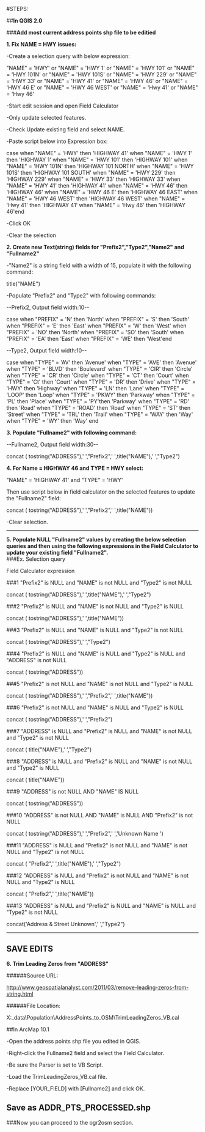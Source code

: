 #STEPS:

##**In QGIS 2.0**

###**Add most current address points shp file to be editied**

**1. Fix NAME = HWY issues:**

-Create a selection query with below expression:

"NAME"  =   'HWY' or  "NAME" = 'HWY 1' or  "NAME" = 'HWY 101' or  "NAME" = 'HWY 101N' or "NAME" = 'HWY 101S' 
or "NAME" = 'HWY 229' or "NAME" = 'HWY 33' or "NAME" = 'HWY 41' or "NAME" = 'HWY 46' or "NAME" = 'HWY 46 E' 
or "NAME" = 'HWY 46 WEST' or "NAME" = 'Hwy 41' or "NAME" = 'Hwy 46' 

-Start edit session and open Field Calculator

-Only update selected features.

-Check Update existing field and select NAME.

-Paste script below into Expression box:

case when "NAME" = 'HWY' then 'HIGHWAY 41' when "NAME" = 'HWY 1' then 'HIGHWAY 1' 
when "NAME" = 'HWY 101' then 'HIGHWAY 101' when "NAME" = 'HWY 101N' then 'HIGHWAY 101 NORTH' 
when "NAME" = 'HWY 101S' then 'HIGHWAY 101 SOUTH' when "NAME" = 'HWY 229' then 'HIGHWAY 229' 
when "NAME" = 'HWY 33' then 'HIGHWAY 33' when "NAME" = 'HWY 41' then 'HIGHWAY 41' 
when "NAME" = 'HWY 46' then 'HIGHWAY 46' when "NAME" = 'HWY 46 E' then 'HIGHWAY 46 EAST' 
when "NAME" = 'HWY 46 WEST' then 'HIGHWAY 46 WEST' when "NAME" = 'Hwy 41' then 'HIGHWAY 41' 
when "NAME" = 'Hwy 46' then 'HIGHWAY 46'end

-Click OK

-Clear the selection

**2. Create new Text(string) fields for "Prefix2","Type2","Name2" and "Fullname2"**

-"Name2" is a string field with a width of 15, populate it with the following command:

title("NAME")

-Populate "Prefix2" and "Type2" with following commands:

--Prefix2, Output field width:10--

case when "PREFIX" = 'N' then 'North' when "PREFIX" = 'S' then 'South' when "PREFIX" = 'E' then 'East' 
when "PREFIX" = 'W' then 'West' when "PREFIX" = 'NO' then 'North' when "PREFIX" = 'SO' then 'South' 
when "PREFIX" = 'EA' then 'East' when "PREFIX" = 'WE' then 'West'end

--Type2, Output field width:10--

case when "TYPE" = 'AV' then 'Avenue' when "TYPE" = 'AVE' then 'Avenue' when "TYPE" = 'BLVD' then 'Boulevard' 
when "TYPE" = 'CIR' then 'Circle' when "TYPE" = 'CR' then 'Circle' when "TYPE" = 'CT' then 'Court' 
when "TYPE" = 'Ct' then 'Court' when "TYPE" = 'DR' then 'Drive' when "TYPE" = 'HWY' then 'Highway' 
when "TYPE" = 'LN' then 'Lane' when "TYPE" = 'LOOP' then 'Loop' when "TYPE" = 'PKWY' then 'Parkway' 
when "TYPE" = 'PL' then 'Place' when "TYPE" = 'PY'then 'Parkway' when "TYPE" = 'RD' then 'Road' 
when "TYPE" = 'ROAD' then 'Road' when "TYPE" = 'ST' then 'Street' when "TYPE" = 'TRL' then 'Trail' 
when "TYPE" = 'WAY' then 'Way' when "TYPE" = 'WY' then 'Way' end

**3. Populate "Fullname2" with following command:**

--Fullname2, Output field width:30--

concat ( tostring("ADDRESS"),' ',"Prefix2",' ',title("NAME"),' ',"Type2")

**4. For Name = HIGHWAY 46 and TYPE = HWY select:**

"NAME" = 'HIGHWAY 41' and "TYPE" = 'HWY'

Then use script below in field calculator on the selected features to update the "Fullname2" field:

concat ( tostring("ADDRESS"),' ',"Prefix2",' ',title("NAME"))

-Clear selection.

---------------------------------------------------------

**5. Populate NULL "Fullname2" values by creating the below selection queries and then using the following expressions 
in the Field Calculator to update your existing field "Fullname2".**  
###Ex.
Selection query

Field Calculator expression

###1
"Prefix2" is NULL and "NAME" is not NULL and "Type2" is not NULL

concat ( tostring("ADDRESS"),' ',title("NAME"),' ',"Type2")

###2
"Prefix2" is NULL and "NAME" is not NULL and "Type2" is NULL

concat ( tostring("ADDRESS"),' ',title("NAME"))

###3
"Prefix2" is NULL and "NAME" is NULL and "Type2" is not NULL

concat ( tostring("ADDRESS"),' ',"Type2")

###4
"Prefix2" is NULL and "NAME" is NULL and "Type2" is NULL and "ADDRESS" is not NULL

concat ( tostring("ADDRESS"))

###5
"Prefix2" is not NULL and "NAME" is not NULL and "Type2" is NULL

concat ( tostring("ADDRESS"),' ',"Prefix2",' ',title("NAME"))

###6
"Prefix2" is not NULL and "NAME" is NULL and "Type2" is NULL

concat ( tostring("ADDRESS"),' ',"Prefix2")

###7
"ADDRESS" is NULL and "Prefix2" is NULL and "NAME" is not NULL and "Type2" is not NULL

concat ( title("NAME"),' ',"Type2")

###8
"ADDRESS" is NULL and "Prefix2" is NULL and "NAME" is not NULL and "Type2" is NULL

concat ( title("NAME"))

###9
"ADDRESS" is not NULL AND "NAME" IS NULL 

concat ( tostring("ADDRESS"))

###10
"ADDRESS" is not NULL AND "NAME" is NULL AND "Prefix2" is not NULL

concat ( tostring("ADDRESS"),' ',"Prefix2",' ','Unknown Name ')

###11
"ADDRESS" is NULL and "Prefix2" is not NULL and "NAME" is not NULL and "Type2" is not NULL

concat ( "Prefix2",' ',title("NAME"),' ',"Type2")

###12
"ADDRESS" is NULL and "Prefix2" is not NULL and "NAME" is not NULL and "Type2" is NULL

concat ( "Prefix2",' ',title("NAME"))

###13
"ADDRESS" is NULL and "Prefix2" is NULL and "NAME" is NULL and "Type2" is not NULL

concat('Address & Street Unknown',' ',"Type2")

---------------------------------------------------------
**SAVE EDITS**
---------------------------------------------------------
**6. Trim Leading Zeros from "ADDRESS"**

######Source URL:

http://www.geospatialanalyst.com/2011/03/remove-leading-zeros-from-string.html

######File Location:

X:\_data\Population\AddressPoints_to_OSM\TrimLeadingZeros_VB.cal

##In ArcMap 10.1

-Open the address points shp file you edited in QGIS.

-Right-click the Fullname2 field and select the Field Calculator.

-Be sure the Parser is set to VB Script.

-Load the TrimLeadingZeros_VB.cal file.

-Replace [YOUR_FIELD] with [Fullname2] and click OK.

**Save as ADDR_PTS_PROCESSED.shp**
---------------------------------------------------------
###Now you can proceed to the ogr2osm section.
